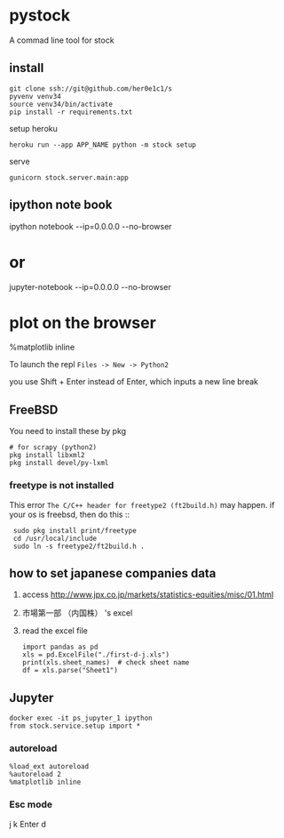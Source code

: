 
# pystock

A commad line tool for stock

## install

    git clone ssh://git@github.com/her0e1c1/s
    pyvenv venv34
	source venv34/bin/activate
	pip install -r requirements.txt

setup heroku

    heroku run --app APP_NAME python -m stock setup

serve

    gunicorn stock.server.main:app

## ipython note book

   ipython notebook --ip=0.0.0.0 --no-browser
   # or
   jupyter-notebook --ip=0.0.0.0 --no-browser

   # plot on the browser
   %matplotlib inline 

To launch the repl
    `Files -> New -> Python2`

you use Shift + Enter instead of Enter, which inputs a new line break

## FreeBSD

You need to install these by pkg

    # for scrapy (python2)
    pkg install libxml2
    pkg install devel/py-lxml

### freetype is not installed
This error ``The C/C++ header for freetype2 (ft2build.h)`` may happen.
if your os is freebsd, then do this ::

     sudo pkg install print/freetype
     cd /usr/local/include
     sudo ln -s freetype2/ft2build.h .

## how to set japanese companies data
1. access http://www.jpx.co.jp/markets/statistics-equities/misc/01.html
2. 市場第一部 （内国株） 's excel
3. read the excel file

       import pandas as pd
       xls = pd.ExcelFile("./first-d-j.xls")
       print(xls.sheet_names)  # check sheet name
       df = xls.parse("Sheet1")

## Jupyter

```
docker exec -it ps_jupyter_1 ipython
from stock.service.setup import *
```

### autoreload
```
%load_ext autoreload
%autoreload 2
%matplotlib inline
```

### Esc mode
j
k
Enter
d
